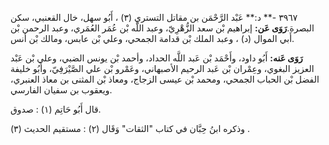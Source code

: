 ٣٩٦٧ -** د:** عَبْد الرَّحْمَن بن مقاتل التستري (٣) ، أَبُو سهل، خال القعنبي، سكن البصرة.**رَوَى عَن:** إبراهيم بْن سعد الزُّهْرِيّ، وعبد اللَّه بْن عُمَر العُمَري، وعبد الرحمن بْن أَبي الموال (د) ، وعبد الملك بْن قدامة الجمحي، وعلي بْن عابس، ومالك بْن أنس.

**رَوَى عَنه:** أَبُو داود، وأَحْمَد بْن عَبد اللَّه الحداد، وأحمد بْن يونس الضبي، وعلي بْن عَبْد العزيز البغوي، وعِمْران بْن عَبد الرحيم الأصبهاني، وعَمْرو بْن علي الصَّيْرَفِيّ، وأَبُو خليفة الفضل بْن الحباب الجمحي، ومحمد بْن عيسى الزجاج، ومعاذ بْن المثنى بن معاذ العنبري، ويعقوب بن سفيان الفارسي.

قال أَبُو حَاتِم (١) : صدوق.

وذكره ابنُ حِبَّان في كتاب "الثقات" وَقَال (٢) : مستقيم الحديث (٣) .